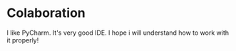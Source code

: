 # Colaboration

I like PyCharm. It's very good IDE. I hope i will understand how to work with it properly!